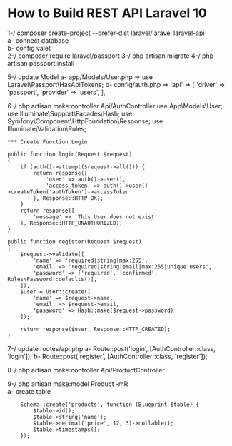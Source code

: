 # How to Build REST API Laravel 10

1-/ composer create-project --prefer-dist laravel/laravel laravel-api <br/>
    a- connect database <br/>
    b- config valet <br/>
2-/ composer require laravel/passport 
3-/ php artisan migrate 
4-/ php artisan passport:install

5-/ update Model 
    a- app/Models/User.php => use Laravel\Passport\HasApiTokens; 
    b- config/auth.php =>
        'api' => [
            'driver' => 'passport',
            'provider' => 'users',
        ],

6-/ php artisan make:controller Api/AuthController 
    use App\Models\User;
    use Illuminate\Support\Facades\Hash;
    use Symfony\Component\HttpFoundation\Response;
    use Illuminate\Validation\Rules;

    *** Create Function Login 

    public function login(Request $request)
    {
        if (auth()->attempt($request->all())) {
            return response([
                'user' => auth()->user(),
                'access_token' => auth()->user()->createToken('authToken')->accessToken
            ], Response::HTTP_OK);
        }
        return response([
            'message' => 'This User does not exist'
        ], Response::HTTP_UNAUTHORIZED);
    }

    public function register(Request $request)
    {
        $request->validate([
            'name' => 'required|string|max:255',
            'email' => 'required|string|email|max:255|unique:users',
            'password' => ['required', 'confirmed', Rules\Password::defaults()],
        ]);
        $user = User::create([
            'name' => $request->name,
            'email' => $request->email,
            'password' => Hash::make($request->password)
        ]);

        return response($user, Response::HTTP_CREATED);
    }


7-/ update routes/api.php 
    a- Route::post('login', [AuthController::class, 'login']);
    b- Route::post('register', [AuthController::class, 'register']);


8-/ php artisan make:controller Api/ProductController

9-/ php artisan make:model Product -mR   
    a- create table 
    
        Schema::create('products', function (Blueprint $table) {
            $table->id();
            $table->string('name');
            $table->decimal('price', 12, 3)->nullable();
            $table->timestamps();
        });
